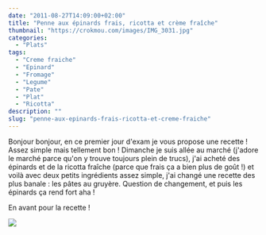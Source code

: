 ```yaml
---
date: "2011-08-27T14:09:00+02:00"
title: "Penne aux épinards frais, ricotta et crème fraîche"
thumbnail: "https://crokmou.com/images/IMG_3031.jpg"
categories:
  - "Plats"
tags:
  - "Creme fraiche"
  - "Epinard"
  - "Fromage"
  - "Legume"
  - "Pate"
  - "Plat"
  - "Ricotta"
description: ""
slug: "penne-aux-epinards-frais-ricotta-et-creme-fraiche"
---
```


Bonjour bonjour, en ce premier jour d'exam je vous propose une recette ! Assez simple mais tellement bon ! Dimanche je suis allée au marché (j'adore le marché parce qu'on y trouve toujours plein de trucs), j'ai acheté des épinards et de la ricotta fraîche (parce que frais ça a bien plus de goût !) et voilà avec deux petits ingrédients assez simple, j'ai changé une recette des plus banale : les pâtes au gruyère. Question de changement, et puis les épinards ça rend fort aha !

En avant pour la recette !

[![](http://4.bp.blogspot.com/-pGqSxN938MY/Tqmk2hOH4fI/AAAAAAAABBc/_fzkW3Zkoig/s1600/Penne+ricotta+epinards.jpg)](http://4.bp.blogspot.com/-pGqSxN938MY/Tqmk2hOH4fI/AAAAAAAABBc/_fzkW3Zkoig/s1600/Penne+ricotta+epinards.jpg)

